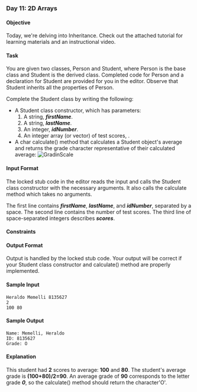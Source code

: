 ### Day 11: 2D Arrays
#### Objective
Today, we're delving into Inheritance. Check out the attached tutorial for learning materials and an instructional video.

#### Task
You are given two classes, Person and Student, where Person is the base class and Student is the derived class. Completed code for Person and a declaration for Student are provided for you in the editor. Observe that Student inherits all the properties of Person.

Complete the Student class by writing the following:

* A Student class constructor, which has  parameters:
	1. A string, ***firstName***.
	2. A string, ***lastName***.
	3. An integer, ***idNumber***.
	4. An integer array (or vector) of test scores, .
* A char calculate() method that calculates a Student object's average and returns the grade character representative of their calculated average:
![GradinScale](https://s3.amazonaws.com/hr-challenge-images/17165/1458142706-3073bc9143-Grading.png)

#### Input Format

The locked stub code in the editor reads the input and calls the Student class constructor with the necessary arguments. It also calls the calculate method which takes no arguments.

The first line contains ***firstName***, ***lastName***, and ***idNumber***, separated by a space. The second line contains the number of test scores. The third line of space-separated integers describes ***scores***.

#### Constraints

#### Output Format

Output is handled by the locked stub code. Your output will be correct if your Student class constructor and calculate() method are properly implemented.

#### Sample Input

	Heraldo Memelli 8135627
	2
	100 80
#### Sample Output

 	Name: Memelli, Heraldo
 	ID: 8135627
 	Grade: O
#### Explanation

This student had **2** scores to average: **100** and **80**. The student's average grade is **(100+80)/2=90**. An average grade of **90** corresponds to the letter grade ***0***, so the calculate() method should return the character'O'.
